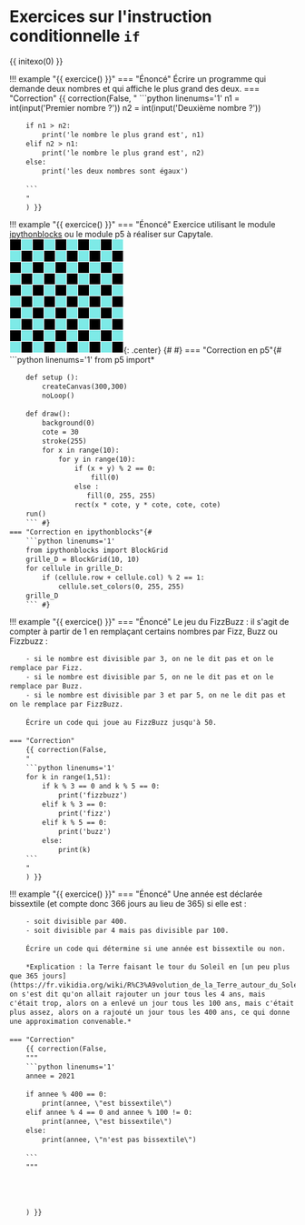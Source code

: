 # Exercices sur l'instruction conditionnelle `if` 

{{ initexo(0) }}

!!! example "{{ exercice() }}"
    === "Énoncé"
        Écrire un programme qui demande deux nombres et qui affiche le plus grand des deux.
    === "Correction"
        {{ correction(False,
        "
        ```python linenums='1'
        n1 = int(input('Premier nombre ?'))
        n2 = int(input('Deuxième nombre ?'))

        if n1 > n2:
            print('le nombre le plus grand est', n1)
        elif n2 > n1:
            print('le nombre le plus grand est', n2)
        else:
            print('les deux nombres sont égaux')

        ```
        "
        ) }}



!!! example "{{ exercice() }}"
    === "Énoncé"
        Exercice utilisant le module [ipythonblocks](https://www.carnets.info/jupyter/ipythonblocks/) ou le module p5 à réaliser sur Capytale.
        ![image](data/damier.png){: .center} {# #}
    === "Correction en p5"{#
        ```python linenums='1'
        from p5 import*
        
        def setup ():
            createCanvas(300,300)
            noLoop()
            
        def draw():
            background(0)
            cote = 30
            stroke(255)
            for x in range(10):
                for y in range(10):
                    if (x + y) % 2 == 0:
                        fill(0)
                    else :
                       fill(0, 255, 255)
                    rect(x * cote, y * cote, cote, cote)
        run()
        ``` #}
    === "Correction en ipythonblocks"{#
        ```python linenums='1'
        from ipythonblocks import BlockGrid
        grille_D = BlockGrid(10, 10)
        for cellule in grille_D:
            if (cellule.row + cellule.col) % 2 == 1:
                cellule.set_colors(0, 255, 255)
        grille_D 
        ``` #}


!!! example "{{ exercice() }}"
    === "Énoncé"
        Le jeu du FizzBuzz : il s'agit de compter à partir de 1 en remplaçant certains nombres par Fizz, Buzz ou Fizzbuzz :

        - si le nombre est divisible par 3, on ne le dit pas et on le remplace par Fizz.
        - si le nombre est divisible par 5, on ne le dit pas et on le remplace par Buzz.
        - si le nombre est divisible par 3 et par 5, on ne le dit pas et on le remplace par FizzBuzz.

        Écrire un code qui joue au FizzBuzz jusqu'à 50.

    === "Correction"
        {{ correction(False,
        "
        ```python linenums='1'
        for k in range(1,51):
            if k % 3 == 0 and k % 5 == 0:
                print('fizzbuzz')
            elif k % 3 == 0:
                print('fizz')
            elif k % 5 == 0:
                print('buzz')
            else:
                print(k)
        ```
        "
        ) }}


!!! example "{{ exercice() }}"
    === "Énoncé"
        Une année est déclarée bissextile (et compte donc 366 jours au lieu de 365) si elle est :

        - soit divisible par 400.
        - soit divisible par 4 mais pas divisible par 100.

        Écrire un code qui détermine si une année est bissextile ou non.

        *Explication : la Terre faisant le tour du Soleil en [un peu plus que 365 jours](https://fr.vikidia.org/wiki/R%C3%A9volution_de_la_Terre_autour_du_Soleil), on s'est dit qu'on allait rajouter un jour tous les 4 ans, mais c'était trop, alors on a enlevé un jour tous les 100 ans, mais c'était plus assez, alors on a rajouté un jour tous les 400 ans, ce qui donne une approximation convenable.*

    === "Correction"
        {{ correction(False,
        """
        ```python linenums='1'
        annee = 2021

        if annee % 400 == 0:
            print(annee, \"est bissextile\")
        elif annee % 4 == 0 and annee % 100 != 0:
            print(annee, \"est bissextile\")
        else:
            print(annee, \"n'est pas bissextile\")

        ```
        """
    


        
        ) }}
